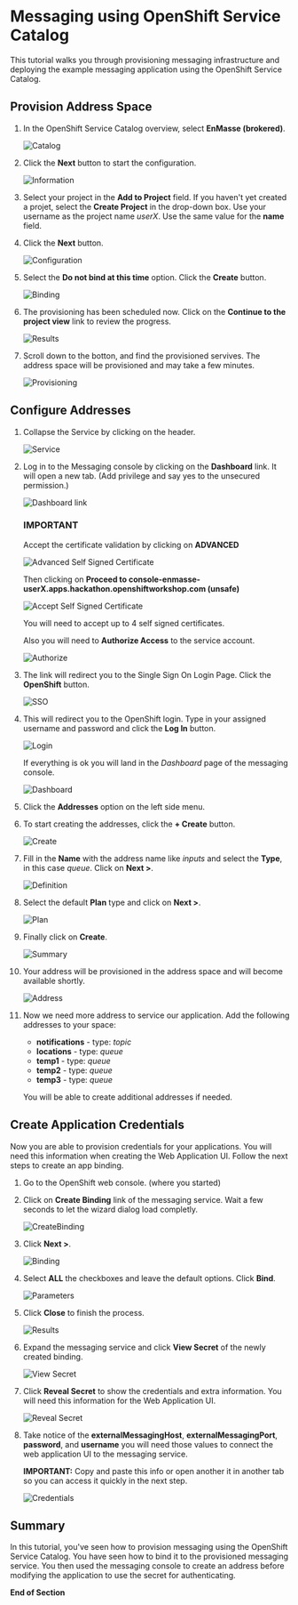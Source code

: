 # Messaging using OpenShift Service Catalog

This tutorial walks you through provisioning messaging infrastructure and deploying the example messaging application using the OpenShift Service Catalog.

## Provision Address Space

1. In the OpenShift Service Catalog overview, select **EnMasse (brokered)**.

    ![Catalog](images/messaging-01.png)

1. Click the **Next** button to start the configuration.

    ![Information](images/messaging-02.png)

1. Select your project in the **Add to Project** field. If you haven't yet created a projet, select the **Create Project** in the drop-down box. Use your username as the project name _userX_. Use the same value for the **name** field. 
1. Click the **Next** button.

    ![Configuration](images/messaging-03.png)

1. Select the **Do not bind at this time** option. Click the **Create** button.

    ![Binding](images/messaging-04.png)

1. The provisioning has been scheduled now. Click on the **Continue to the project view** link to review the progress.

    ![Results](images/messaging-05.png)

1. Scroll down to the botton, and find the provisioned servives. The address space will be provisioned and may take a few minutes.

    ![Provisioning](images/messaging-06.png)

## Configure Addresses

1. Collapse the Service by clicking on the header.

    ![Service](images/messaging-07.png)

1. Log in to the Messaging console by clicking on the **Dashboard** link. It will open a new tab. (Add privilege and say yes to the unsecured permission.)

    ![Dashboard link](images/messaging-08.png)
    
    ### IMPORTANT

	Accept the certificate validation by clicking on **ADVANCED**
	
	![Advanced Self Signed Certificate](images/self-signed-cert-01.png)
	
	Then clicking on **Proceed to console-enmasse-userX.apps.hackathon.openshiftworkshop.com (unsafe)**
	
	![Accept Self Signed Certificate](images/self-signed-cert-02.png)
	
	You will need to accept up to 4 self signed certificates.
    
    Also you will need to **Authorize Access** to the service account.
    
    ![Authorize](images/messaging-09b.png)

1. The link will redirect you to the Single Sign On Login Page. Click the **OpenShift** button.

    ![SSO](images/messaging-09.png)

1. This will redirect you to the OpenShift login. Type in your assigned username and password and click the **Log In** button.

    ![Login](images/messaging-10.png)

    If everything is ok you will land in the _Dashboard_ page of the messaging console.
    
    ![Dashboard](images/messaging-11.png)

1. Click the **Addresses** option on the left side menu.

1. To start creating the addresses, click the **+ Create** button.

    ![Create](images/messaging-12.png)

1. Fill in the **Name** with the address name like *inputs* and select the **Type**, in this case *queue*. Click on **Next >**.

    ![Definition](images/messaging-13.png)

1. Select the default **Plan** type and click on **Next >**.

    ![Plan](images/messaging-14.png)

1. Finally click on **Create**.

    ![Summary](images/messaging-15.png)

1. Your address will be provisioned in the address space and will become available shortly.

    ![Address](images/messaging-16.png)

1. Now we need more address to service our application. Add the following addresses to your space:

    * **notifications** - type: *topic*
    * **locations** - type: *queue*
    * **temp1** - type: *queue*
    * **temp2** - type: *queue*
    * **temp3** - type: *queue*

    You will be able to create additional addresses if needed.

## Create Application Credentials

Now you are able to provision credentials for your applications. You will need this information when creating the Web Application UI. Follow the next steps to create an app binding.

1. Go to the OpenShift web console. (where you started)

1. Click on **Create Binding** link of the messaging service. Wait a few seconds to let the wizard dialog load completly.

    ![CreateBinding](images/messaging-17.png)

1. Click **Next >**.

    ![Binding](images/messaging-18.png)

1. Select **ALL** the checkboxes and leave the default options. Click **Bind**.

    ![Parameters](images/messaging-19.png)

1. Click **Close** to finish the process.

    ![Results](images/messaging-20.png)

1. Expand the messaging service and click **View Secret** of the newly created binding.

    ![View Secret](images/messaging-21.png)

1. Click **Reveal Secret** to show the credentials and extra information. You will need this information for the Web Application UI.

    ![Reveal Secret](images/messaging-22.png)

1. Take notice of the **externalMessagingHost**, **externalMessagingPort**, **password**, and **username** you will need those values to connect the web application UI to the messaging service.

    **IMPORTANT:**
    Copy and paste this info or open another it in another tab so you can access it quickly in the next step.

    ![Credentials](images/messaging-23.png)

## Summary

In this tutorial, you've seen how to provision messaging using the OpenShift Service Catalog. You
have seen how to bind it to the provisioned messaging service. You then used the messaging console to create an address before modifying the application to use the secret for authenticating.

**End of Section**